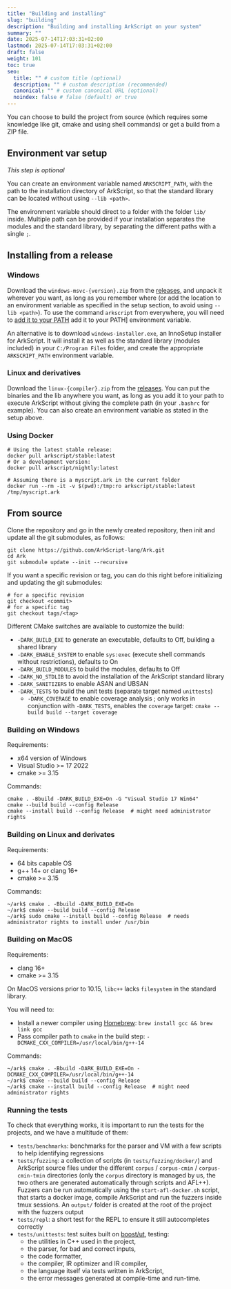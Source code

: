 ```yaml
---
title: "Building and installing"
slug: "building"
description: "Building and installing ArkScript on your system"
summary: ""
date: 2025-07-14T17:03:31+02:00
lastmod: 2025-07-14T17:03:31+02:00
draft: false
weight: 101
toc: true
seo:
  title: "" # custom title (optional)
  description: "" # custom description (recommended)
  canonical: "" # custom canonical URL (optional)
  noindex: false # false (default) or true
---
```


You can choose to build the project from source (which requires some knowledge like git, cmake and using shell commands) or get a build from a ZIP file.

## Environment var setup

*This step is optional*

You can create an environment variable named `ARKSCRIPT_PATH`, with the path to the installation directory of ArkScript, so that the standard library can be located without using `--lib <path>`.

The environment variable should direct to a folder with the folder `lib/` inside. Multiple path can be provided if your installation separates the modules and the standard library, by separating the different paths with a single `;`.

## Installing from a release

### Windows

Download the `windows-msvc-{version}.zip` from the [releases](https://github.com/ArkScript-lang/Ark/releases/latest), and unpack it wherever you want, as long as you remember where (or add the location to an environment variable as specified in the setup section, to avoid using `--lib <path>`). To use the command `arkscript` from everywhere, you will need to [add it to your PATH](https://docs.microsoft.com/en-us/previous-versions/office/developer/sharepoint-2010/ee537574(v=office.14)) add it to your PATH] environment variable.

An alternative is to download `windows-installer.exe`, an InnoSetup installer for ArkScript. It will install it as well as the standard library (modules included) in your `C:/Program Files` folder, and create the appropriate `ARKSCRIPT_PATH` environment variable.

### Linux and derivatives

Download the `linux-{compiler}.zip` from the [releases](https://github.com/ArkScript-lang/Ark/releases/latest). You can put the binaries and the lib anywhere you want, as long as you add it to your path to execute ArkScript without giving the complete path (in your `.bashrc` for example). You can also create an environment variable as stated in the setup above.

### Using Docker

```shell
# Using the latest stable release:
docker pull arkscript/stable:latest
# Or a development version:
docker pull arkscript/nightly:latest

# Assuming there is a myscript.ark in the current folder
docker run --rm -it -v $(pwd):/tmp:ro arkscript/stable:latest /tmp/myscript.ark
```

## From source

Clone the repository and go in the newly created repository, then init and update all the git submodules, as follows:

```shell
git clone https://github.com/ArkScript-lang/Ark.git
cd Ark
git submodule update --init --recursive
```

If you want a specific revision or tag, you can do this right before initializing and updating the git submodules:

```shell
# for a specific revision
git checkout <commit>
# for a specific tag
git checkout tags/<tag>
```

Different CMake switches are available to customize the build:

- `-DARK_BUILD_EXE` to generate an executable, defaults to Off, building a shared library
- `-DARK_ENABLE_SYSTEM` to enable `sys:exec` (execute shell commands without restrictions), defaults to On
- `-DARK_BUILD_MODULES` to build the modules, defaults to Off
- `-DARK_NO_STDLIB` to avoid the installation of the ArkScript standard library
- `-DARK_SANITIZERS` to enable ASAN and UBSAN
- `-DARK_TESTS` to build the unit tests (separate target named `unittests`)
    - `-DARK_COVERAGE` to enable coverage analysis ; only works in conjunction with `-DARK_TESTS`, enables the `coverage` target: `cmake --build build --target coverage`

### Building on Windows

Requirements:
- x64 version of Windows
- Visual Studio >= 17 2022
- cmake >= 3.15

Commands:

```shell
cmake . -Bbuild -DARK_BUILD_EXE=On -G "Visual Studio 17 Win64"
cmake --build build --config Release
cmake --install build --config Release  # might need administrator rights
```

### Building on Linux and derivates

Requirements:
- 64 bits capable OS
- g++ 14+ or clang 16+
- cmake >= 3.15

Commands:

```shell
~/ark$ cmake . -Bbuild -DARK_BUILD_EXE=On
~/ark$ cmake --build build --config Release
~/ark$ sudo cmake --install build --config Release  # needs administrator rights to install under /usr/bin
```

### Building on MacOS

Requirements:
- clang 16+
- cmake >= 3.15

On MacOS versions prior to 10.15, `libc++` lacks `filesystem` in the standard library.

You will need to:
- Install a newer compiler using [Homebrew](https://docs.brew.sh/): `brew install gcc && brew link gcc`
- Pass compiler path to `cmake` in the build step: `-DCMAKE_CXX_COMPILER=/usr/local/bin/g++-14`

Commands:

```shell
~/ark$ cmake . -Bbuild -DARK_BUILD_EXE=On -DCMAKE_CXX_COMPILER=/usr/local/bin/g++-14
~/ark$ cmake --build build --config Release
~/ark$ cmake --install build --config Release  # might need administrator rights
```

### Running the tests

To check that everything works, it is important to run the tests for the projects, and we have a multitude of them:
- `tests/benchmarks`: benchmarks for the parser and VM with a few scripts to help identifying regressions
- `tests/fuzzing`: a collection of scripts (in `tests/fuzzing/docker/`) and ArkScript source files under the different `corpus` / `corpus-cmin` / `corpus-cmin-tmin` directories (only the `corpus` directory is managed by us, the two others are generated automatically through scripts and AFL++). Fuzzers can be run automatically using the `start-afl-docker.sh` script, that starts a docker image, compile ArkScript and run the fuzzers inside tmux sessions. An `output/` folder is created at the root of the project with the fuzzers output
- `tests/repl`: a short test for the REPL to ensure it still autocompletes correctly
- `tests/unittests`: test suites built on [boost/ut](https://github.com/boost-ext/ut), testing:
    - the utilities in C++ used in the project,
    - the parser, for bad and correct inputs,
    - the code formatter,
    - the compiler, IR optimizer and IR compiler,
    - the language itself via tests written in ArkScript,
    - the error messages generated at compile-time and run-time.

